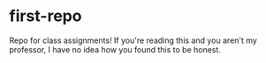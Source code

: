 # first-repo
Repo for class assignments! If you're reading this and you aren't my professor, I have no idea how you found this to be honest.
